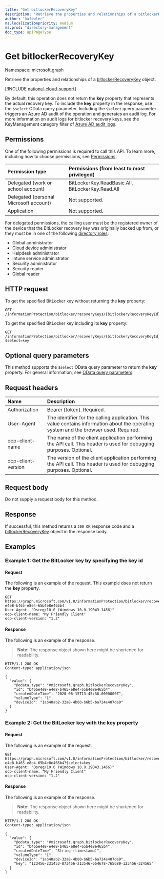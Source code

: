 ```yaml
---
title: "Get bitlockerRecoveryKey"
description: "Retrieve the properties and relationships of a bitlockerRecoveryKey object."
author: "hafowler"
ms.localizationpriority: medium
ms.prod: "directory-management"
doc_type: apiPageType
---
```


# Get bitlockerRecoveryKey
Namespace: microsoft.graph

Retrieve the properties and relationships of a [bitlockerRecoveryKey](../resources/bitlockerrecoverykey.md) object. 

[!INCLUDE [national-cloud-support](../../includes/all-clouds.md)]

By default, this operation does not return the **key** property that represents the actual recovery key. To include the **key** property in the response, use the `$select` OData query parameter. Including the `$select` query parameter triggers an Azure AD audit of the operation and generates an audit log. For more information on audit logs for bitlocker recovery keys, see the KeyManagement category filter of [Azure AD audit logs](/azure/active-directory/reports-monitoring/concept-audit-logs).

## Permissions
One of the following permissions is required to call this API. To learn more, including how to choose permissions, see [Permissions](/graph/permissions-reference).

|Permission type|Permissions (from least to most privileged)|
|:---|:---|
|Delegated (work or school account)|BitLockerKey.ReadBasic.All, BitLockerKey.Read.All|
|Delegated (personal Microsoft account)|Not supported.|
|Application|Not supported.|

For delegated permissions, the calling user must be the registered owner of the device that the BitLocker recovery key was originally backed up from, or they must be in one of the following [directory roles](/azure/active-directory/roles/permissions-reference):
* Global administrator
* Cloud device administrator
* Helpdesk administrator
* Intune service administrator
* Security administrator
* Security reader
* Global reader

## HTTP request
To get the specified BitLocker key without returning the **key** property:
<!-- {
  "blockType": "ignored"
}
-->
``` http
GET /informationProtection/bitlocker/recoveryKeys/{bitlockeryRecoveryKeyId}
```

To get the specified BitLocker key including its **key** property:
<!-- {
  "blockType": "ignored"
}
-->
``` http
GET /informationProtection/bitlocker/recoveryKeys/{bitlockeryRecoveryKeyId}?$select=key
```

## Optional query parameters
This method supports the `$select` OData query parameter to return the **key** property. For general information, see [OData query parameters](/graph/query-parameters).

## Request headers
|Name|Description|
|:---|:---|
|Authorization|Bearer {token}. Required.|
|User-Agent|The identifier for the calling application. This value contains information about the operating system and the browser used. Required.|
|ocp-client-name|The name of the client application performing the API call. This header is used for debugging purposes. Optional.|
|ocp-client-version|The version of the client application performing the API call. This header is used for debugging purposes. Optional.|

## Request body
Do not supply a request body for this method.

## Response

If successful, this method returns a `200 OK` response code and a [bitlockerRecoveryKey](../resources/bitlockerrecoverykey.md) object in the response body.

## Examples

### Example 1: Get the BitLocker key by specifying the key id

#### Request
The following is an example of the request. This example does not return the **key** property.


<!-- {
  "blockType": "request",
  "name": "get_bitlockerrecoverykey_1"
}
-->
```http
GET https://graph.microsoft.com/v1.0/informationProtection/bitlocker/recoveryKeys/b465e4e8-e4e8-b465-e8e4-65b4e8e465b4
User-Agent: "Dsreg/10.0 (Windows 10.0.19043.1466)"
ocp-client-name: "My Friendly Client"
ocp-client-version: "1.2"
```


#### Response
The following is an example of the response.

>**Note:** The response object shown here might be shortened for readability.
<!-- {
  "blockType": "response",
  "truncated": true,
  "@odata.type": "microsoft.graph.bitlockerRecoveryKey"
}
-->

```http
HTTP/1.1 200 OK
Content-type: application/json

{
  "value": {
    "@odata.type": "#microsoft.graph.bitlockerRecoveryKey",
    "id": "b465e4e8-e4e8-b465-e8e4-65b4e8e465b4",
    "createdDateTime": "2020-06-15T13:45:30.0000000Z",
    "volumeType": "1",
    "deviceId": "1ab40ab2-32a8-4b00-b6b5-ba724e407de9"
  }
}
```

### Example 2: Get the BitLocker key with the **key** property

#### Request

The following is an example of the request.


<!-- {
  "blockType": "request",
  "name": "get_bitlockerrecoverykey_key_2"
}
-->
```http
GET https://graph.microsoft.com/v1.0/informationProtection/bitlocker/recoveryKeys/b465e4e8-e4e8-b465-e8e4-65b4e8e465b4?$select=key
User-Agent: "Dsreg/10.0 (Windows 10.0.19043.1466)"
ocp-client-name: "My Friendly Client"
ocp-client-version: "1.2"
```


#### Response

The following is an example of the response.

>**Note:** The response object shown here might be shortened for readability.
<!-- {
  "blockType": "response",
  "truncated": true,
  "@odata.type": "microsoft.graph.bitlockerRecoveryKey"
}
-->

``` http
HTTP/1.1 200 OK
Content-type: application/json

{
  "value": {
    "@odata.type": "#microsoft.graph.bitlockerRecoveryKey",
    "id": "b465e4e8-e4e8-b465-e8e4-65b4e8e465b4",
    "createdDateTime": "String (timestamp)",
    "volumeType": "1",
    "deviceId": "1ab40ab2-32a8-4b00-b6b5-ba724e407de9",
    "key": "123456-231453-873456-213546-654678-765689-123456-324565"
  }
}
```
